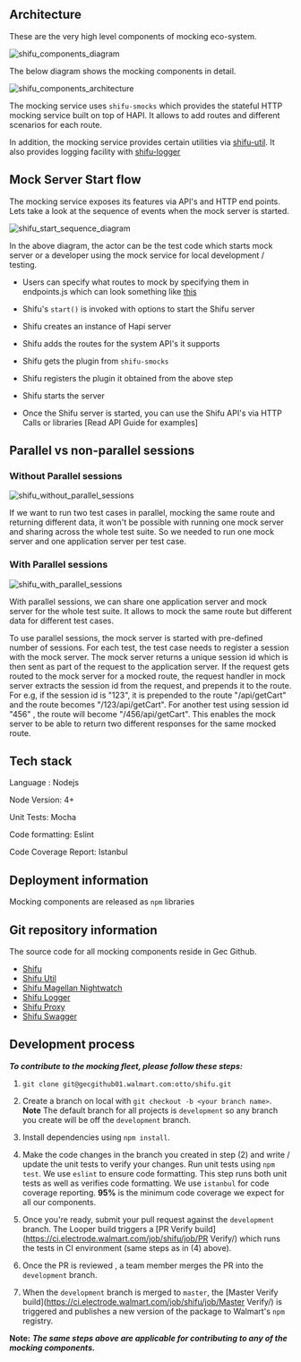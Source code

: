 ## Architecture

These are the very high level components of mocking eco-system.

![shifu_components_diagram]

The below diagram shows the mocking components in detail.

![shifu_components_architecture]

The mocking service uses `shifu-smocks` which provides the stateful HTTP mocking service built on top of HAPI. It allows to add routes and different scenarios for each route.

In addition, the mocking service provides certain utilities via [shifu-util](https://gecgithub01.walmart.com/otto/shifu-util). It also provides logging facility with [shifu-logger](https://gecgithub01.walmart.com/otto/shifu-logger)

## Mock Server Start flow
    
The mocking service exposes its features via API's and HTTP end points. Lets take a look at the sequence of events when the mock server is started.

![shifu_start_sequence_diagram]

In the above diagram, the actor can be the test code which starts mock server or a developer using the mock service for local development / testing.

* Users can specify what routes to mock by specifying them in endpoints.js which can look something like [this](https://gecgithub01.walmart.com/otto/boilerplate-mocking/blob/master/tests/resources/endPoints.js)

* Shifu's `start()` is invoked with options to start the Shifu server

* Shifu creates an instance of Hapi server

* Shifu adds the routes for the system API's it supports

* Shifu gets the plugin from `shifu-smocks`

* Shifu registers the plugin it obtained from the above step

* Shifu starts the server

* Once the Shifu server is started, you can use the Shifu API's via HTTP Calls or libraries [Read API Guide for examples]

## Parallel vs non-parallel sessions

### Without Parallel sessions

![shifu_without_parallel_sessions]

If we want to run two test cases in parallel, mocking the same route and returning different data, it won't be possible with running one  mock server and sharing across the whole test suite. So we needed to run one mock server and one application server per test case. 

### With Parallel sessions

![shifu_with_parallel_sessions]

With parallel sessions, we can share one application server and mock server for the whole test suite. It allows to mock the same route but different data for different test cases.

To use parallel sessions, the mock server is started with pre-defined number of sessions. For each test, the test case needs to register a session with the mock server. The mock server returns a unique session id which is then sent as part of the request to the application server. If the request gets routed to the mock server for a mocked route, the request handler in mock server extracts the session id from the request, and prepends it to the route. For e.g, if the session id is "123", it is prepended to the route "/api/getCart" and the route becomes "/123/api/getCart". For another test using session id "456" , the route will become "/456/api/getCart". This enables the mock server to be able to return two different responses for the same mocked route.

## Tech stack

Language : Nodejs

Node Version: 4+

Unit Tests: Mocha

Code formatting: Eslint

Code Coverage Report: Istanbul

## Deployment information
Mocking components are released as `npm` libraries

## Git repository information

The source code for all mocking components reside in Gec Github.

* [Shifu](https://gecgithub01.walmart.com/otto/shifu)
* [Shifu Util](https://gecgithub01.walmart.com/otto/shifu-util)
* [Shifu Magellan Nightwatch](https://gecgithub01.walmart.com/otto/shifu-magellan-nightwatch)
* [Shifu Logger](https://gecgithub01.walmart.com/otto/shifu-logger)
* [Shifu Proxy](https://gecgithub01.walmart.com/otto/shifu-proxy)
* [Shifu Swagger](https://gecgithub01.walmart.com/otto/shifu-swagger)

## Development process

**_To contribute to the mocking fleet, please follow these steps:_**

1. ```git clone git@gecgithub01.walmart.com:otto/shifu.git```

2. Create a branch on local with ```git checkout -b <your branch name>```. **Note** The default branch for all projects is `development` so any branch you create will be off the `development` branch.

3. Install dependencies using `npm install`.

4. Make the code changes in the branch you created in step (2) and write / update the unit tests to verify your changes. Run unit tests using ```npm test```. We use `eslint` to ensure code formatting. This step runs both unit tests as well as verifies code formatting. We use `istanbul` for code coverage reporting. **95%** is the minimum code coverage we expect for all our components.

5. Once you're ready, submit your pull request against the `development` branch. The Looper build triggers a [PR Verify build](https://ci.electrode.walmart.com/job/shifu/job/PR Verify/) which runs the tests in CI environment (same steps as in (4) above).

6. Once the PR is reviewed , a team member merges the PR into the `development` branch.

7. When the `development` branch is merged to `master`, the [Master Verify build](https://ci.electrode.walmart.com/job/shifu/job/Master Verify/) is triggered and publishes a new version of the package to Walmart's `npm` registry.

**Note:** **_The same steps above are applicable for contributing to any of the mocking components._**

[shifu_components_diagram]: ../../images/shifu_components_diagram.png?raw=true "Mocking Components Diagram"
<!-- Source : https://www.lucidchart.com/documents/edit/134f7bf4-036b-4c56-97ec-bf3920ac8017 -->

[shifu_start_sequence_diagram]: ../../images/shifu_start_sequence_diagram.png?raw=true "Mocking Start Sequence Diagram"
<!-- Source : https://www.lucidchart.com/documents/edit/d5fb377b-4596-4b85-99f9-1f10fb3addaa -->

[shifu_components_architecture]: ../../images/shifu_components_architecture.png?raw=true "Mocking Components Architecture"
<!-- Source : https://www.lucidchart.com/documents/edit/f1082d13-cda5-459b-b60f-35af4f06b340 -->

[shifu_without_parallel_sessions]: ../../images/without_parallel_sessions.png?raw=true "Shifu without parallel sessions"
<!-- Source : https://www.lucidchart.com/documents/edit/df4884f5-84be-49df-8cd8-927cdccb8c62/0 -->

[shifu_with_parallel_sessions]: ../../images/with_parallel_sessions.png?raw=true "Shifu without parallel sessions"
<!-- Source : https://www.lucidchart.com/documents/edit/df4884f5-84be-49df-8cd8-927cdccb8c62/0 -->
